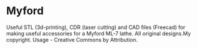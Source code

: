 # Myford
Useful STL (3d-printing), CDR (laser cutting) and CAD files (Freecad) for making
useful accessories for a Myford ML-7 lathe. 
All original designs.My copyright. Usage - Creative Commons by Attribution.
